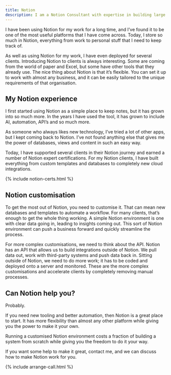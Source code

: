 ```yaml
---
title: Notion
description: I am a Notion Consultant with expertise in building large complex Notion environments for my clients. My Notion projects include custom dashboards, teamplates and integrations
---
```


I have been using Notion for my work for a long time, and I’ve found it to be one of the most useful platforms that I have come across. Today, I store so much in Notion, everything from work to personal stuff that I need to keep track of.

As well as using Notion for my work, I have even deployed for several clients. Introducing Notion to clients is always interesting. Some are coming from the world of paper and Excel, but some have other tools that they already use. The nice thing about Notion is that it’s flexible. You can set it up to work with almost any business, and it can be easily tailored to the unique requirements of that organisation.

## My Notion experience

I first started using Notion as a simple place to keep notes, but it has grown into so much more. In the years I have used the tool, it has grown to include AI, automation, API’s and so much more. 

As someone who always likes new technology, I’ve tried a lot of other apps, but I kept coming back to Notion. I’ve not found anything else that gives me the power of databases, views and content in such an easy way.

Today, I have supported several clients in their Notion journey and earned a number of Notion expert certifications. For my Notion clients, I have built everything from custom templates and databases to completely new cloud integrations. 

{% include notion-certs.html %}

## Notion customisation

To get the most out of Notion, you need to customise it. That can mean new databases and templates to automate a workflow. For many clients, that’s enough to get the whole thing working. A simple Notion environment is one with clear data going in, leading to insights coming out. This sort of Notion environment can push a business forward and quickly streamline the process.

For more complex customisations, we need to think about the API. Notion has an API that allows us to build integrations outside of Notion. We pull data out, work with third-party systems and push data back in. Sitting outside of Notion, we need to do more work; it has to be coded and deployed onto a server and monitored. These are the more complex customisations and accelerate clients by completely removing manual processes.

## Can Notion help you?

Probably.

If you need new tooling and better automation, then Notion is a great place to start. It has more flexibility than almost any other platform while giving you the power to make it your own. 

Running a customised Notion environment costs a fraction of building a system from scratch while giving you the freedom to do it your way.

If you want some help to make it great, contact me, and we can discuss how to make Notion work for you.

{% include arrange-call.html %}